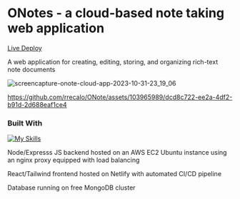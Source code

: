 # ONotes - a cloud-based note taking web application
[Live Deploy](https://onote.cloud)

A web application for creating, editing, storing, and organizing rich-text note documents


![screencapture-onote-cloud-app-2023-10-31-23_19_06](https://github.com/rrecalo/notes-app/assets/103965989/e6b21ff7-b692-4d5e-aa25-38e195dc4ed4)


https://github.com/rrecalo/ONote/assets/103965989/dcd8c722-ee2a-4df2-b91d-2d688eaf1ce4


### Built With
[![My Skills](https://skillicons.dev/icons?i=react,tailwind,nodejs,express,aws,mongodb,netlify,nginx)](https://skillicons.dev)

Node/Expresss JS backend hosted on an AWS EC2 Ubuntu instance using an nginx proxy equipped with load balancing

React/Tailwind frontend hosted on Netlify with automated CI/CD pipeline

Database running on free MongoDB cluster
